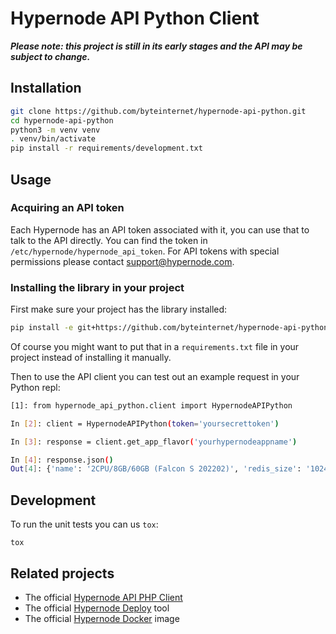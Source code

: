 # Hypernode API Python Client

_**Please note: this project is still in its early stages and the API may be subject to change.**_

## Installation

```bash
git clone https://github.com/byteinternet/hypernode-api-python.git
cd hypernode-api-python
python3 -m venv venv
. venv/bin/activate
pip install -r requirements/development.txt
```

## Usage

### Acquiring an API token

Each Hypernode has an API token associated with it, you can use that to talk to the API directly. You can find the token in `/etc/hypernode/hypernode_api_token`. For API tokens with special permissions please contact support@hypernode.com.


### Installing the library in your project

First make sure your project has the library installed:
```bash
pip install -e git+https://github.com/byteinternet/hypernode-api-python.git@master#egg=hypernode_api_python
```
Of course you might want to put that in a `requirements.txt` file in your project instead of installing it manually.

Then to use the API client you can test out an example request in your Python repl:
```bash
[1]: from hypernode_api_python.client import HypernodeAPIPython

In [2]: client = HypernodeAPIPython(token='yoursecrettoken')

In [3]: response = client.get_app_flavor('yourhypernodeappname')

In [4]: response.json()
Out[4]: {'name': '2CPU/8GB/60GB (Falcon S 202202)', 'redis_size': '1024'}

```

## Development

To run the unit tests you can us `tox`:
```
tox
```

## Related projects

- The official [Hypernode API PHP Client](https://github.com/byteinternet/hypernode-api-php)
- The official [Hypernode Deploy](https://github.com/byteinternet/hypernode-deploy-configuration) tool
- The official [Hypernode Docker](https://github.com/byteinternet/hypernode-docker) image
